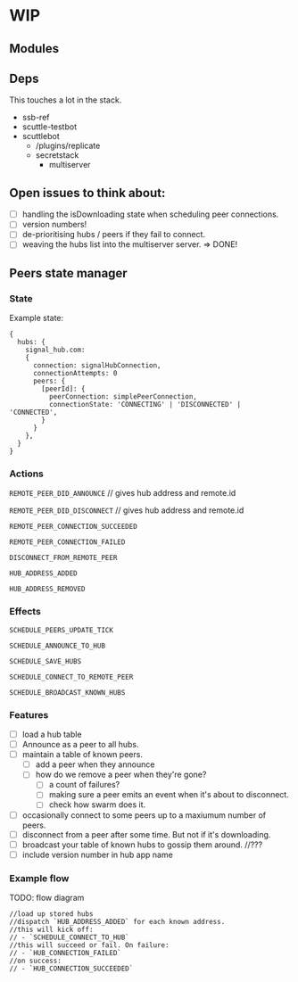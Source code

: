 # WIP

## Modules

## Deps

This touches a lot in the stack.

- ssb-ref
- scuttle-testbot
- scuttlebot
  - /plugins/replicate
  - secretstack
    - multiserver

## Open issues to think about:

- [ ] handling the isDownloading state when scheduling peer connections.
- [ ] version numbers!
- [ ] de-prioritising hubs / peers if they fail to connect. 
- [ ] weaving the hubs list into the multiserver server. => DONE!

## Peers state manager

### State

Example state:
```
{
  hubs: {
    signal_hub.com: 
    {
      connection: signalHubConnection,
      connectionAttempts: 0
      peers: {
        [peerId]: {
          peerConnection: simplePeerConnection,
          connectionState: 'CONNECTING' | 'DISCONNECTED' | 'CONNECTED',
        }
      }
    },
  }
}
```

### Actions

`REMOTE_PEER_DID_ANNOUNCE` // gives hub address and remote.id

`REMOTE_PEER_DID_DISCONNECT` // gives hub address and remote.id

`REMOTE_PEER_CONNECTION_SUCCEEDED`

`REMOTE_PEER_CONNECTION_FAILED`

`DISCONNECT_FROM_REMOTE_PEER`

`HUB_ADDRESS_ADDED`

`HUB_ADDRESS_REMOVED`

### Effects

`SCHEDULE_PEERS_UPDATE_TICK`

`SCHEDULE_ANNOUNCE_TO_HUB`

`SCHEDULE_SAVE_HUBS`

`SCHEDULE_CONNECT_TO_REMOTE_PEER`

`SCHEDULE_BROADCAST_KNOWN_HUBS`

### Features

- [ ] load a hub table
- [ ] Announce as a peer to all hubs.
- [ ] maintain a table of known peers.
  - [ ] add a peer when they announce
  - [ ] how do we remove a peer when they're gone?
    - [ ] a count of failures?
    - [ ] making sure a peer emits an event when it's about to disconnect.
    - [ ] check how swarm does it.
- [ ] occasionally connect to some peers up to a maxiumum number of peers.
- [ ] disconnect from a peer after some time. But not if it's downloading.
- [ ] broadcast your table of known hubs to gossip them around. //??? 
- [ ] include version number in hub app name

### Example flow

TODO: flow diagram

```
//load up stored hubs
//dispatch `HUB_ADDRESS_ADDED` for each known address.
//this will kick off:
// - `SCHEDULE_CONNECT_TO_HUB`
//this will succeed or fail. On failure:
// - `HUB_CONNECTION_FAILED`
//on success:
// - `HUB_CONNECTION_SUCCEEDED`
```
